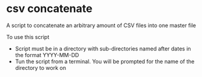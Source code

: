 # csv concatenate

A script to concatenate an arbitrary amount of CSV files into one master file

To use this script
<br>
<ul>
  <li>Script must be in a directory with sub-directories named after dates in the format YYYY-MM-DD</li>
  <li>Tun the script from a terminal. You will be prompted for the name of the directory to work on</li>
</ul>
